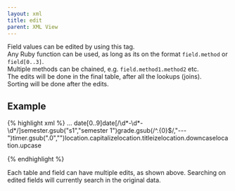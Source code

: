 ```yaml
---
layout: xml
title: edit
parent: XML View
---
```

Field values can be edited by using this tag. <br>
Any Ruby function can be used, as long as its on the format `field.method` or `field[0..3]`. <br>
Multiple methods can be chained, e.g. `field.method1.method2` etc.<br>
The edits will be done in the final table, after all the lookups (joins). <br>
Sorting will be done after the edits.

## Example
{% highlight xml %}
    <table>
        ...
        <edit>date[0..9]</edit> <!-- extracts 2010-01-01 from 2010-01-01T18:00:00  -->
        <edit>date[/\d*-\d*-\d*/]</edit> <!-- extracts date based on pattern  -->
        <edit>semester.gsub("s1","semester 1")</edit> <!-- semester 1 instead of s1 -->
        <edit>grade.gsub(/^.{0}$/,"---")</edit> <!-- If no grade, draw a line -->
        <edit>timer.gsub(".0","")</edit> <!-- e.g. 5 instead of 5.0  -->
        <edit>location.capitalize</edit> <!-- Trondheim is a city in norway -->
        <edit>location.titleize</edit> <!-- Trondheim Is A City In Norway   -->
        <edit>location.downcase</edit> <!-- trondheim is a city in norway -->
        <edit>location.upcase</edit> <!-- TRONDHEIM IS A CITY IN NORWAY -->
        
{% endhighlight %}

Each table and field can have multiple edits, as shown above.
Searching on edited fields will currently search in the original data.
